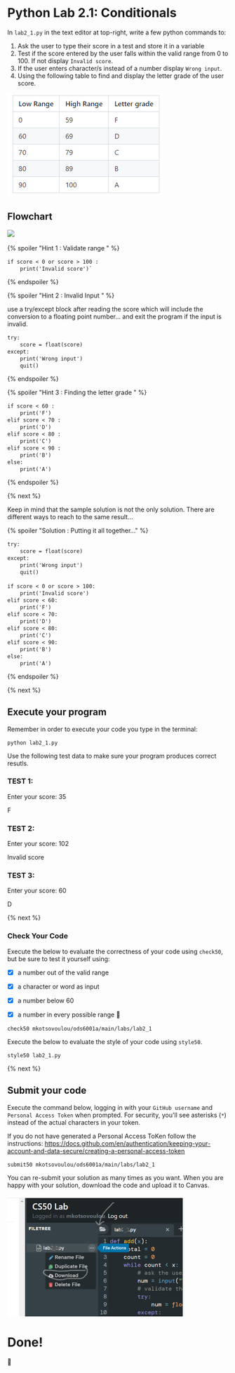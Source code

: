 # Python Lab 2.1: Conditionals 
In `lab2_1.py` in the text editor at top-right, write a few python commands to:

1. Ask the user to type their score in a test and store it in a variable
2. Test if the score entered by the user falls within the valid range from 0 to 100. If not display `Invalid score`.
3. If the user enters character/s instead of a number display `Wrong input`.
4. Using the following table to find and display the letter grade of the user score.

![Image of ranges](ranges.png)

## Flowchart 
[![](https://mermaid.ink/img/pako:eNptkMFuwjAMhl_F8i5DghfoBtIgLdzHjfQQNSmtlDaQOBpV1XdfSgdrtOWU__fvz7J7LIxUmGCpzVdRCUtwZLyF8D5eT46CkS9gtdrAtr_BO3TDVNwGD47Wq3ttd-L4cvWG3m5QO9DKOaBKtNBNLsd81pYJ7aY-FpibJ5NFzDRmnq0SpOz_WBZjs4Bdr5_cLOLuY666eqGBzB_m_p4-jEcwl3wxQ_0OOkzubi7ShxglLrFRthG1DCfuR4cjVapRHJPwlaoUXhNH3g4h6i8y7JjKmozFpBzHLFF4Mp9dW2BCYYVHiNXibEXzkxq-AfNhhyM)](https://mermaid.live/edit#pako:eNptkMFuwjAMhl_F8i5DghfoBtIgLdzHjfQQNSmtlDaQOBpV1XdfSgdrtOWU__fvz7J7LIxUmGCpzVdRCUtwZLyF8D5eT46CkS9gtdrAtr_BO3TDVNwGD47Wq3ttd-L4cvWG3m5QO9DKOaBKtNBNLsd81pYJ7aY-FpibJ5NFzDRmnq0SpOz_WBZjs4Bdr5_cLOLuY666eqGBzB_m_p4-jEcwl3wxQ_0OOkzubi7ShxglLrFRthG1DCfuR4cjVapRHJPwlaoUXhNH3g4h6i8y7JjKmozFpBzHLFF4Mp9dW2BCYYVHiNXibEXzkxq-AfNhhyM)


{% spoiler "Hint 1 : Validate range " %}

```
if score < 0 or score > 100 :
    print('Invalid score')`
```
{% endspoiler %}


{% spoiler "Hint 2 : Invalid Input " %}

use a try/except block after reading the score 
which will include the conversion to a floating point number...
and exit the program if the input is invalid.

```
try:
    score = float(score)
except:
    print('Wrong input')
    quit()
```

{% endspoiler %}

{% spoiler "Hint 3 : Finding the letter grade " %}

```
if score < 60 : 
    print('F')
elif score < 70 :
    print('D')
elif score < 80 :
    print('C')
elif score < 90 :
    print('B')
else:
    print('A')
```

{% endspoiler %}

{% next %}

Keep in mind that the sample solution is not the only solution. 
There are different ways to reach to the same result...

{% spoiler "Solution : Putting it all together..." %}

```
try:
    score = float(score)
except:
    print('Wrong input')
    quit()

if score < 0 or score > 100:
    print('Invalid score')
elif score < 60: 
    print('F')
elif score < 70:
    print('D')
elif score < 80:
    print('C')
elif score < 90:
    print('B')
else:
    print('A')
```

{% endspoiler %}


{% next %}

## Execute your program 

Remember in order to execute your code you type in the terminal:
```
python lab2_1.py
```

Use the following test data to make sure your program produces correct resutls.

### TEST 1:

Enter your score: 35

F

### TEST 2:

Enter your score: 102

Invalid score

### TEST 3:

Enter your score: 60

D

{% next %}

### Check Your Code

Execute the below to evaluate the correctness of your code using `check50`, but be sure to test it yourself using:


- [x] a number out of the valid range
- [x] a character or word as input
- [x] a number below 60
- [x] a number in every possible range :tada:


```
check50 mkotsovoulou/ods6001a/main/labs/lab2_1
```

Execute the below to evaluate the style of your code using `style50`.

```
style50 lab2_1.py
```

{% next %}

## Submit your code

Execute the command below, logging in with your `GitHub username` and `Personal Access Token` when prompted. For security, you'll see asterisks (`*`) instead of the actual characters in your token. 

If you do not have generated a Personal Access ToKen follow the instructions: 
https://docs.github.com/en/authentication/keeping-your-account-and-data-secure/creating-a-personal-access-token

```
submit50 mkotsovoulou/ods6001a/main/labs/lab2_1
```

You can re-submit your solution as many times as you want.
When you are happy with your solution, download the code and upload it to Canvas.

![Image of download](download.png)

# Done!
:tada: